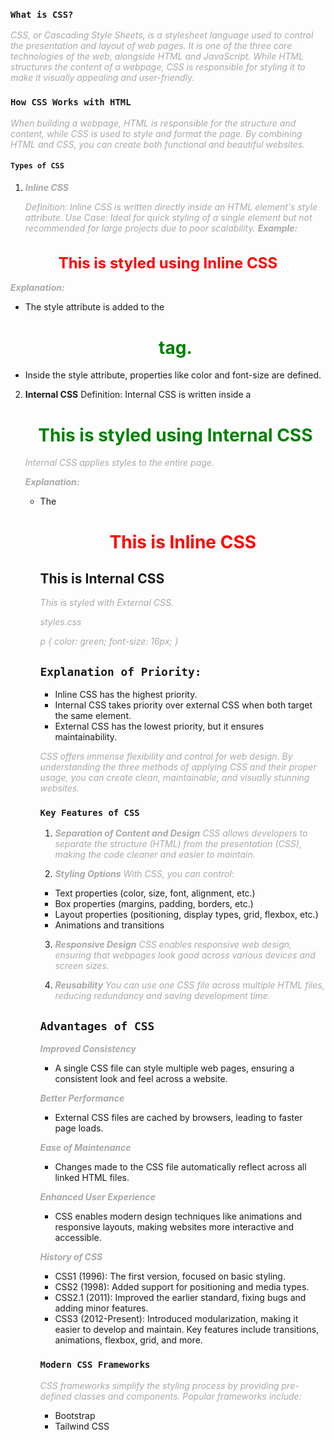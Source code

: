 ### `What is CSS?`
CSS, or Cascading Style Sheets, is a stylesheet language used to control the presentation and layout of web pages. It is one of the three core technologies of the web, alongside HTML and JavaScript. While HTML structures the content of a webpage, CSS is responsible for styling it to make it visually appealing and user-friendly.


### `How CSS Works with HTML`
When building a webpage, HTML is responsible for the structure and content, while CSS is used to style and format the page. By combining HTML and CSS, you can create both functional and beautiful websites.

#### `Types of CSS`

1. **Inline CSS**

   Definition: Inline CSS is written directly inside an HTML element's style attribute.
   Use Case: Ideal for quick styling of a single element but not recommended for large projects due to poor scalability.
**Example:**

<!DOCTYPE html>
<html lang="en">
<head>
  <title>Inline CSS Example</title>
</head>
<body>
  <h1 style="color: red; font-size: 24px;">This is styled using Inline CSS</h1>
</body>
</html>

**Explanation:**
- The style attribute is added to the <h1> tag.
- Inside the style attribute, properties like color and font-size are defined.

2. **Internal CSS**
Definition: Internal CSS is written inside a <style> tag in the <head> section of the HTML document.
Use Case: Useful for styling a single HTML document.
**Example:**

<!DOCTYPE html>
<html lang="en">
<head>
  <title>Internal CSS Example</title>
  <style>
    h1 {
      color: blue;
      font-size: 30px;
    }
    p {
      color: gray;
      font-style: italic;
    }
  </style>
</head>
<body>
  <h1>This is styled using Internal CSS</h1>
  <p>Internal CSS applies styles to the entire page.</p>
</body>
</html>

**Explanation:**
- The <style> tag is used inside the <head> section.
- CSS rules are applied to all matching elements in the document.

3. **External CSS**
**Definition:** External CSS is written in a separate .css file and linked to an HTML document using the <link> tag.
**Use Case**: Ideal for large projects as the same CSS file can be reused across multiple HTML documents.

`Steps to Apply External CSS:`
1. Create a CSS File
- Save the CSS rules in a file with the .css extension (e.g., styles.css).
styles.css

body {
  background-color: #f0f8ff;
  font-family: Arial, sans-serif;
}
h1 {
  color: green;
  text-align: center;
}
p {
  color: darkgray;
}

2. Link the CSS File to HTML
- Use the <link> tag in the <head> section to link the external CSS file.

HTML File:

<!DOCTYPE html>
<html lang="en">
<head>
  <title>External CSS Example</title>
  <link rel="stylesheet" href="styles.css">
</head>
<body>
  <h1>This is styled using External CSS</h1>
  <p>External CSS keeps the HTML and styling separate.</p>
</body>
</html>

**Explanation:**
- The <link> tag connects the styles.css file to the HTML file.
- The styles in styles.css are applied to the HTML elements.


### `Differences Between the Types of CSS`
- Type	Advantages	Disadvantages
Inline CSS	 |  Easy to use for quick styling.	         |   Not scalable; clutters HTML.
Internal CSS |	Convenient for single-page applications. |	 Cannot reuse across multiple pages.
External CSS |	Reusable and keeps HTML clean.	         |   Requires an additional file.


`CSS Syntax Overview`
- A CSS rule is made up of selectors and declarations:

selector {
  property: value;
}
Example:
h1 {
  color: blue;
  font-size: 24px;
}

- Selector (h1): Targets the HTML element(s) to style.
- Property (color): Specifies what aspect to style.
- Value (blue): The value assigned to the property.


### `Practical Example: Combining All CSS Types`
Here’s how all three types can be used in a single project:

<!DOCTYPE html>
<html lang="en">
<head>
  <title>Combined CSS Example</title>
  <!-- External CSS -->
  <link rel="stylesheet" href="styles.css">
  <style>
    /* Internal CSS */
    h2 {
      color: purple;
      font-weight: bold;
    }
  </style>
</head>
<body>
  <!-- Inline CSS -->
  <h1 style="color: red;">This is Inline CSS</h1>
  <h2>This is Internal CSS</h2>
  <p>This is styled with External CSS.</p>
</body>
</html>

styles.css

p {
  color: green;
  font-size: 16px;
}

## `Explanation of Priority:`
- Inline CSS has the highest priority.
- Internal CSS takes priority over external CSS when both target the same element.
- External CSS has the lowest priority, but it ensures maintainability.

CSS offers immense flexibility and control for web design. By understanding the three methods of applying CSS and their proper usage, you can create clean, maintainable, and visually stunning websites.

### `Key Features of CSS`

1. **Separation of Content and Design**
CSS allows developers to separate the structure (HTML) from the presentation (CSS), making the code cleaner and easier to maintain.

2. **Styling Options**
With CSS, you can control:
- Text properties (color, size, font, alignment, etc.)
- Box properties (margins, padding, borders, etc.)
- Layout properties (positioning, display types, grid, flexbox, etc.)
- Animations and transitions

3. **Responsive Design**
CSS enables responsive web design, ensuring that webpages look good across various devices and screen sizes.

4. **Reusability**
You can use one CSS file across multiple HTML files, reducing redundancy and saving development time.


## `Advantages of CSS`
**Improved Consistency**
- A single CSS file can style multiple web pages, ensuring a consistent look and feel across a website.

**Better Performance**
- External CSS files are cached by browsers, leading to faster page loads.

**Ease of Maintenance**
- Changes made to the CSS file automatically reflect across all linked HTML files.

**Enhanced User Experience**
- CSS enables modern design techniques like animations and responsive layouts, making websites more interactive and accessible.

**History of CSS**
- CSS1 (1996): The first version, focused on basic styling.
- CSS2 (1998): Added support for positioning and media types.
- CSS2.1 (2011): Improved the earlier standard, fixing bugs and adding minor features.
- CSS3 (2012-Present): Introduced modularization, making it easier to develop and maintain. Key features include transitions, animations, flexbox, grid, and more.

### `Modern CSS Frameworks`
CSS frameworks simplify the styling process by providing pre-defined classes and components. Popular frameworks include:

- Bootstrap
- Tailwind CSS